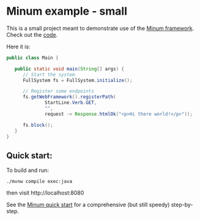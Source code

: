 Minum example - small
====================

This is a small project meant to demonstrate use of the [Minum framework](https://github.com/byronka/minum).
Check out the [code](src/main/java/org/example/Main.java). 

Here it is:

```java
public class Main {

   public static void main(String[] args) {
      // Start the system
      FullSystem fs = FullSystem.initialize();

      // Register some endpoints
      fs.getWebFramework().registerPath(
              StartLine.Verb.GET,
              "",
              request -> Response.htmlOk("<p>Hi there world!</p>"));

      fs.block();
   }
}
```

Quick start:
------------

To build and run:  

```shell
./mvnw compile exec:java
```

then visit http://localhost:8080

See the [Minum quick start](https://github.com/byronka/minum/blob/master/docs/quick_start.md) for a comprehensive (but still speedy) step-by-step.
